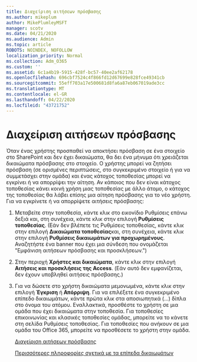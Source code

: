 ```yaml
---
title: Διαχείριση αιτήσεων πρόσβασης
ms.author: mikeplum
author: MikePlumleyMSFT
manager: scotv
ms.date: 04/21/2020
ms.audience: Admin
ms.topic: article
ROBOTS: NOINDEX, NOFOLLOW
localization_priority: Normal
ms.collection: Adm_O365
ms.custom: ''
ms.assetid: 6c1a4b19-5915-428f-bc57-40ee2af62178
ms.openlocfilehash: 696cbf7524c4f866fd12d67699e828fce49341cb
ms.sourcegitcommit: 55eff703a17e500681d8fa6a87eb067019ade3cc
ms.translationtype: MT
ms.contentlocale: el-GR
ms.lasthandoff: 04/22/2020
ms.locfileid: "43721752"
---
```

# <a name="manage-access-requests"></a>Διαχείριση αιτήσεων πρόσβασης

Όταν ένας χρήστης προσπαθεί να αποκτήσει πρόσβαση σε ένα στοιχείο στο SharePoint και δεν έχει δικαιώματα, θα δει ένα μήνυμα ότι χρειάζεται δικαιώματα πρόσβασης στο στοιχείο. Ο χρήστης μπορεί να ζητήσει πρόσβαση (σε ορισμένες περιπτώσεις, στο συγκεκριμένο στοιχείο ή για να συμμετάσχει στην ομάδα) και ένας κάτοχος τοποθεσίας μπορεί να εγκρίνει ή να απορρίψει την αίτηση. Αν κάποιος που δεν είναι κάτοχος τοποθεσίας κάνει κοινή χρήση μιας τοποθεσίας με άλλο άτομο, ο κάτοχος της τοποθεσίας θα λάβει επίσης μια αίτηση πρόσβασης για το νέο χρήστη. Για να εγκρίνετε ή να απορρίψετε αιτήσεις πρόσβασης:
  
1. Μεταβείτε στην τοποθεσία, κάντε κλικ στο εικονίδιο Ρυθμίσεις επάνω δεξιά και, στη συνέχεια, κάντε κλικ στην επιλογή **Ρυθμίσεις τοποθεσίας**. (Εάν δεν βλέπετε τις Ρυθμίσεις τοποθεσίας, κάντε κλικ στην επιλογή **Δικαιώματα τοποθεσίας**και, στη συνέχεια, κάντε κλικ στην επιλογή **Ρυθμίσεις δικαιωμάτων για προχωρημένους**. Αναζητήστε ένα banner που έχει μια σύνδεση που ονομάζεται "Εμφάνιση αιτήσεων πρόσβασης και προσκλήσεων.")
    
2. Στην περιοχή **Χρήστες και δικαιώματα**, κάντε κλικ στην επιλογή **Αιτήσεις και προσκλήσεις της Access**. (Εάν αυτό δεν εμφανίζεται, δεν έχουν υποβληθεί αιτήσεις πρόσβασης.)
    
3. Για να δώσετε στο χρήστη δικαιώματα μεμονωμένα, κάντε κλικ στην επιλογή **Έγκριση** ή **Απόρριψη**. Για να επιλέξετε ένα συγκεκριμένο επίπεδο δικαιωμάτων, κάντε πρώτα κλικ στα αποσιωπητικά (...) δίπλα στο όνομα του ατόμου. Εναλλακτικά, προσθέστε το χρήστη σε μια ομάδα που έχει δικαιώματα στην τοποθεσία. Για τοποθεσίες επικοινωνίας και κλασικές τοποθεσίες ομάδας, μπορείτε να το κάνετε στη σελίδα Ρυθμίσεις τοποθεσίας. Για τοποθεσίες που ανήκουν σε μια ομάδα του Office 365, μπορείτε να προσθέσετε το χρήστη στην ομάδα.
    
    [Διαχείριση αιτήσεων πρόσβασης](https://go.microsoft.com/fwlink/?linkid=2008747)
    
    [Περισσότερες πληροφορίες σχετικά με τα επίπεδα δικαιωμάτων](https://go.microsoft.com/fwlink/?linkid=867071)
    

